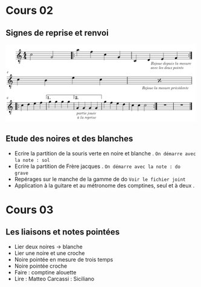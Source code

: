 
# Cours 02

## Signes de reprise et renvoi
![](./data/reprises.PNG)


## Etude des noires et des blanches 

- Ecrire la partition de la souris verte en noire et blanche . `On démarre avec la note : sol`
- Ecrire la partition de Frère jacques . `On démarre avec la note : do grave`
- Repérages sur le manche de la gamme de do `Voir le fichier joint`
- Application à la guitare et au métronome des comptines, seul et à deux .  


# Cours 03

## Les liaisons et notes pointées
- Lier deux noires  → blanche
- Lier une noire et une croche
- Noire pointée en mesure de trois temps
- Noire pointée croche
- Faire :  comptine alouette 
- Lire : Matteo Carcassi : Siciliano
